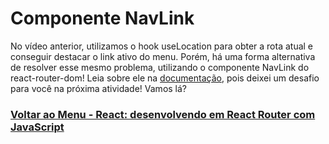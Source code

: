 # Componente NavLink

No vídeo anterior, utilizamos o hook useLocation para obter a rota atual e conseguir destacar o link ativo do menu. Porém, há uma forma alternativa de resolver esse mesmo problema, utilizando o componente NavLink do react-router-dom! Leia sobre ele na [documentação](https://api.reactrouter.com/v7/functions/react_router.NavLink.html), pois deixei um desafio para você na próxima atividade! Vamos lá?

### [Voltar ao Menu - React: desenvolvendo em React Router com JavaScript](../menu.md)
